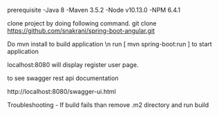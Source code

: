 prerequisite
-Java 8
-Maven 3.5.2
-Node v10.13.0
-NPM 6.4.1

clone project by doing following command.
git clone https://github.com/snakrani/spring-boot-angular.git

Do mvn install to build application \n
run [ mvn spring-boot:run ] to start application

localhost:8080 will display register user page.

to see swagger rest api documentation

http://localhost:8080/swagger-ui.html

Troubleshooting - 
If build fails than remove .m2 directory and run build

